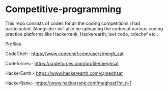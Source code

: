 # Competitive-programming
This repo consists of codes for all the coding competitions i had participated. Alongside i will also be uploading the codes of variuos coding practice platforms like Hackerrank, Hackerearth, leet code, cdechef etc..

Profiles

CodeChef:- https://www.codechef.com/users/megh_sat

Codeforces:- https://codeforces.com/profile/meghsat

HackerEarth:- https://www.hackerearth.com/@meghsat

HackerRank:- https://www.hackerrank.com/meghsat?hr_r=1
